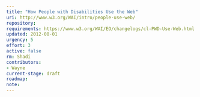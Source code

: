 ```yaml
---
title: "How People with Disabilities Use the Web"
uri: http://www.w3.org/WAI/intro/people-use-web/
repository:
requirements: https://www.w3.org/WAI/EO/changelogs/cl-PWD-Use-Web.html
updated: 2012-08-01
urgency: 5
effort: 3
active: false
rm: Shadi
contributors:
- Wayne
current-stage: draft
roadmap:
note:
---
```

